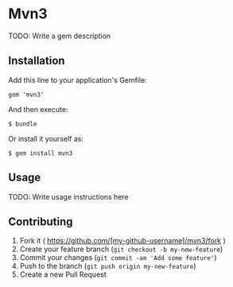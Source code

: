 # Mvn3

TODO: Write a gem description

## Installation

Add this line to your application's Gemfile:

    gem 'mvn3'

And then execute:

    $ bundle

Or install it yourself as:

    $ gem install mvn3

## Usage

TODO: Write usage instructions here

## Contributing

1. Fork it ( https://github.com/[my-github-username]/mvn3/fork )
2. Create your feature branch (`git checkout -b my-new-feature`)
3. Commit your changes (`git commit -am 'Add some feature'`)
4. Push to the branch (`git push origin my-new-feature`)
5. Create a new Pull Request
